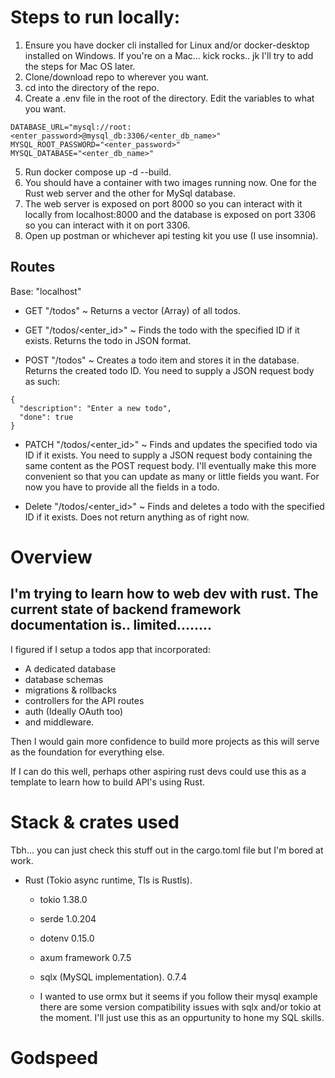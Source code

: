 # Steps to run locally:
1. Ensure you have docker cli installed for Linux and/or docker-desktop installed on Windows. If you're on a Mac... kick rocks.. jk I'll try to add the steps for Mac OS later.
2. Clone/download repo to wherever you want.
3. cd into the directory of the repo.
4. Create a .env file in the root of the directory. Edit the variables to what you want.

```
DATABASE_URL="mysql://root:<enter_password>@mysql_db:3306/<enter_db_name>"
MYSQL_ROOT_PASSWORD="<enter_password>"
MYSQL_DATABASE="<enter_db_name>"
```

5. Run docker compose up -d --build.
6. You should have a container with two images running now. One for the Rust web server and the other for MySql database.
7. The web server is exposed on port 8000 so you can interact with it locally from localhost:8000 and the database is exposed on port 3306 so you can interact with it on port 3306.
8. Open up postman or whichever api testing kit you use (I use insomnia).

## Routes 

Base: "localhost"

- GET "/todos" ~ Returns a vector (Array) of all todos.
- GET "/todos/<enter_id>" ~ Finds the todo with the specified ID if it exists. Returns the todo in JSON format.
  
- POST "/todos" ~ Creates a todo item and stores it in the database. Returns the created todo ID. You need to supply a JSON request body as such:
```
{
  "description": "Enter a new todo",
  "done": true
}
```

- PATCH "/todos/<enter_id>" ~ Finds and updates the specified todo via ID if it exists. You need to supply a JSON request body containing the same content as the POST request body. I'll eventually make this more convenient so that you can update as many or little fields you want. For now you have to provide all the fields in a todo.

- Delete "/todos/<enter_id>" ~ Finds and deletes a todo with the specified ID if it exists. Does not return anything as of right now.


  
# Overview

## I'm trying to learn how to web dev with rust. The current state of backend framework documentation is.. limited........

I figured if I setup a todos app that incorporated:
  -  A dedicated database
  -  database schemas
  -  migrations & rollbacks
  -  controllers for the API routes
  -  auth (Ideally OAuth too)
  -  and middleware.

Then I would gain more confidence to build more projects as this will serve as the foundation for everything else. 

If I can do this well, perhaps other aspiring rust devs could use this as a template to learn how to build API's using Rust.

# Stack & crates used 
Tbh... you can just check this stuff out in the cargo.toml file but I'm bored at work.

- Rust (Tokio async runtime, Tls is Rustls).
  - tokio 1.38.0 
  - serde 1.0.204
  - dotenv 0.15.0
  - axum framework 0.7.5
  - sqlx (MySQL implementation). 0.7.4
 
  - I wanted to use ormx but it seems if you follow their mysql example there are some version compatibility issues with sqlx and/or tokio at the moment. I'll just use this as an oppurtunity to hone my SQL skills.

# Godspeed

